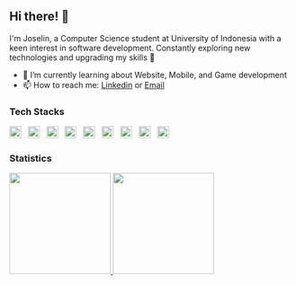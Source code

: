 ## Hi there! 👋

I'm Joselin, a Computer Science student at University of Indonesia with a keen interest in software development. Constantly exploring new technologies and upgrading my skills 🚀

- 🌱 I’m currently learning about Website, Mobile, and Game development
- 📫 How to reach me: [Linkedin](https://www.linkedin.com/in/joselin-permata/) or [Email](mailto:joselin.permataa@gmail.com)

### Tech Stacks
<p align="left">
  <img src="https://upload.wikimedia.org/wikipedia/commons/c/c3/Python-logo-notext.svg" title="Python" width="21px"> &nbsp;
  <img src="https://www.svgrepo.com/show/353657/django-icon.svg" title="Django" width="21px"> &nbsp;
  <img src="https://cdn4.iconfinder.com/data/icons/logos-and-brands/512/181_Java_logo_logos-512.png" title="Java" width="21px"> &nbsp;
  <img src="https://upload.wikimedia.org/wikipedia/commons/7/74/Kotlin_Icon.png" title="Kotlin" width="21px"> &nbsp;
  <img src="https://img.icons8.com/?size=100&id=123603&format=png&color=000000" title="React" width="21px"> &nbsp;
  <img src="https://upload.wikimedia.org/wikipedia/commons/4/4c/Typescript_logo_2020.svg" title="TypeScript" width="21px"> &nbsp;
  <img src="https://upload.wikimedia.org/wikipedia/commons/9/99/Unofficial_JavaScript_logo_2.svg" title="JavaScript" width="21px"> &nbsp;
  <img src="https://upload.wikimedia.org/wikipedia/commons/6/6a/Godot_icon.svg" title="Godot" width="21px"> &nbsp;
  <img src="https://upload.wikimedia.org/wikipedia/commons/2/29/Postgresql_elephant.svg" title="PostgreSQL" width="21px">
</p>

### Statistics
<div align="left" style="display: flex;">
  <a href="https://github.com/joselinprmt">
    <img height="180em" src="https://github-readme-stats-eight-theta.vercel.app/api?username=joselinprmt&show_icons=true&theme=algolia&include_all_commits=true&count_private=true"/>
    <img height="180em" src="https://github-readme-stats-eight-theta.vercel.app/api/top-langs/?username=joselinprmt&layout=compact&theme=algolia"/>
  </a>
</div>
